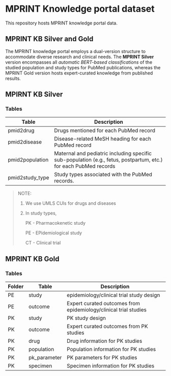 # MPRINT Knowledge portal dataset

This repository hosts MPRINT knowledge portal data.

## MPRINT KB Silver and Gold

The MPRINT knowledge portal employs a dual-version structure to accommodate diverse research and clinical needs. The **MPRINT Silver** version encompasses all <i>automatic BERT-based classifications</i> of the studied population and study types for PubMed publications, whereas the MPRINT Gold version hosts expert-curated knowledge from published results.

## MPIRNT KB Silver

### Tables

| Table     | Description  |
| ------------------ | ----------|
| pmid2drug       | Drugs mentioned for each PubMed record   |
|pmid2disease | Disease-related MeSH heading for each PubMed record|
|pmid2population| Maternal and pediatric including specific sub-population (e.g., fetus, postpartum, etc.) for each PubMed records|
|pmid2study_type| Study types associated with the PubMed records.|

> NOTE:
> 1. We use UMLS CUIs for drugs and diseases
> 2. In study types,
>    
>    PK - Pharmacokenetic study
>    
>    PE - EPidemiological study
>    
>    CT - Clinical trial
## MPRINT KB Gold

### Tables

| Folder|Table     | Description  |
| -----|----------- | ----------|
|PE| study| epidemiology/clinical trial study design  |
| PE | outcome | Expert curated outcomes from epidemiology/clinical trial studies |
| PK| study | PK study design  |
| PK | outcome | Expert curated outcomes from PK studies |
|PK| drug | Drug information for PK studies |
| PK | population | Population information for PK studies |
|PK| pk_parameter | PK parameters for PK studies |
|PK|specimen | Specimen information for PK studies |
